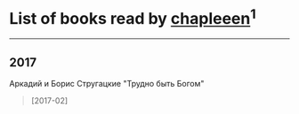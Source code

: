 # List of books read by [chapleeen](http://twitter.com/chapleeen)<sup>1</sup>
---

## 2017

Аркадий и Борис Стругацкие "Трудно быть Богом"
> [2017-02] 



